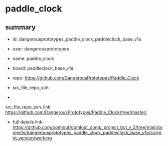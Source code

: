 # paddle_clock
 
## summary 
* id: dangerousprototypes_paddle_clock_paddleclock_base_v1a
* user: dangerousprototypes
* name: paddle_clock
* board: paddleclock_base_v1a
* repo: https://github.com/DangerousPrototypes/Paddle_Clock



* src_file_repo_sch: 
*
 src_file_repo_sch_link: https://github.com/DangerousPrototypes/Paddle_Clock/tree/master/
* full details link: https://github.com/oomlout/oomlout_oomp_project_bot_v_2/tree/main/projects/dangerousprototypes_paddle_clock_paddleclock_base_v1a/current_version/working  






